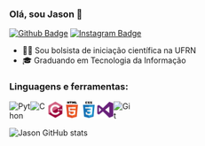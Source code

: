 ### Olá, sou Jason 👋

[![Github Badge](https://img.shields.io/badge/-Github-000?style=flat-square&logo=Github&logoColor=white&link=https://github.com/fagnerpsantos)](https://github.com/gildo-cordeiro/)
[![Instagram Badge](https://img.shields.io/badge/-Instagram-BF008C?style=flat-square&logo=Instagram&logoColor=white&link=https://www.instagram.com/gildo.cordeiro/)](https://www.instagram.com/uilthegood/)

- :man_technologist: Sou bolsista de iniciação científica na UFRN
- :mortar_board: Graduando em Tecnologia da Informação


### Linguagens e ferramentas:
<img align="left" alt="Python" width="38px" src="https://user-images.githubusercontent.com/38151364/89708860-1bc9a680-d951-11ea-8b0a-cf2d9d7c6edf.png" />
<img align="left" alt="C" width="30px" src="https://user-images.githubusercontent.com/38151364/89708902-4ca9db80-d951-11ea-9a2f-e81e66fb4d0d.png" />
<img align="left" alt="C++" width="30px" src="https://raw.githubusercontent.com/devicons/devicon/c7d326b6009e60442abc35fa45706d6f30ee4c8e/icons/cplusplus/cplusplus-original.svg" />
<img align="left" alt="HTML5" width="30px" src="https://raw.githubusercontent.com/github/explore/80688e429a7d4ef2fca1e82350fe8e3517d3494d/topics/html/html.png" />
<img align="left" alt="CSS3" width="30px" src="https://raw.githubusercontent.com/github/explore/80688e429a7d4ef2fca1e82350fe8e3517d3494d/topics/css/css.png" />
<img align="left" alt="Visual Studio" width="30px" src="https://raw.githubusercontent.com/devicons/devicon/c7d326b6009e60442abc35fa45706d6f30ee4c8e/icons/visualstudio/visualstudio-plain.svg"/>
<img align="left" alt="Git" width="30px" src="https://user-images.githubusercontent.com/38151364/109069510-12771000-76d0-11eb-9d29-51c7826848db.png" />
<br />
<br />

![Jason GitHub stats](https://github-readme-stats.vercel.app/api?username=jasonwillyan&show_icons=true&theme=dark)
